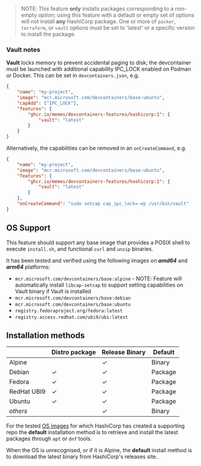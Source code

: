 <!-- markdownlint-disable MD041 -->
> NOTE: This feature **only** installs packages corresponding to a non-empty *option*; using this feature with a default
> or empty set of options will not install **any** HashiCorp package. One or more of `packer`, `terraform`, or `vault`
> options must be set to 'latest' or a specific version to install the package.

### Vault notes

**Vault** locks memory to prevent accidental paging to disk; the devcontainer must be launched with additional
capability IPC_LOCK enabled on Podman or Docker. This can be set in `devcontainers.json`, e.g.

```json
{
    "name": "my-project",
    "image": "mcr.microsoft.com/devcontainers/base:ubuntu",
    "capAdd": ["IPC_LOCK"],
    "features": {
        "ghcr.io/memes/devcontainers-features/hashicorp:1": {
            "vault": "latest"
        }
    }
}
```

Alternatively, the capabilities can be removed in an `onCreateCommand`, e.g.

```json
{
    "name": "my-project",
    "image": "mcr.microsoft.com/devcontainers/base:ubuntu",
    "features": {
        "ghcr.io/memes/devcontainers-features/hashicorp:1": {
            "vault": "latest"
        }
    },
    "onCreateCommand": "sudo setcap cap_ipc_lock=-ep /usr/bin/vault"
}
```

## OS Support

This feature should support any base image that provides a POSIX shell to execute `install.sh`, and functional `curl`
and `unzip` binaries.

It has been tested and verified using the following images on ***amd64*** and ***arm64*** platforms:

* `mcr.microsoft.com/devcontainers/base:alpine` - NOTE: Feature will automatically install `libcap-setcap` to support
  setting capabilities on Vault binary if Vault is installed
* `mcr.microsoft.com/devcontainers/base:debian`
* `mcr.microsoft.com/devcontainers/base:ubuntu`
* `registry.fedoraproject.org/fedora:latest`
* `registry.access.redhat.com/ubi9/ubi:latest`

## Installation methods

| |Distro package|Release Binary|Default|
|-|----|--------------|-------|
|Alpine| | &check; | Binary |
|Debian| &check; | &check; | Package |
|Fedora| &check; | &check; | Package |
|RedHat UBI9| &check; | &check; | Package |
|Ubuntu| &check; | &check; | Package |
|*others*| | &check; | Binary |

For the tested [OS images](#os-support) for which HashiCorp has created a supporting repo the **default** installation
method is to retrieve and install the latest packages through `apt` or `dnf` tools.

When the OS is unrecognised, or if it is Alpine, the **default** install method is to download the latest binary from
HashiCorp's releases site..
